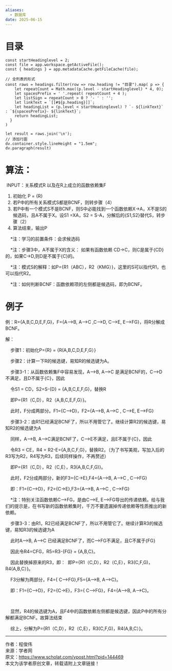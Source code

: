 ```yaml
---
aliases:
  - 数据库
date: 2025-06-15
---
```


# 目录

```dataviewjs
const startHeadinglevel = 2;
const file = app.workspace.getActiveFile();
const { headings } = app.metadataCache.getFileCache(file);
 
// 全列表的形式
const raws = headings.filter(row => row.heading != "目录").map( p => {
    let repeatCount = Math.max((p.level - startHeadinglevel) * 4, 0);
    let spacesPrefix = ' '.repeat( repeatCount + 4 );
    let listSign = repeatCount > 0 ? '- ' : '';
    let linkText = `[[#${p.heading}]]`;
    let headingList = (p.level < startHeadinglevel) ? `- ${linkText}` : `${spacesPrefix}- ${linkText}`;
    return headingList;
  }
)
 
let result = raws.join('\n');
// 添加行距
dv.container.style.lineHeight = "1.5em";
dv.paragraph(result)
```


# 算法：  

 INPUT：关系模式R 以及在R上成立的函数依赖集F  
 
1. 初始化 P = {R}  
2. 若P中的所有关系模式S都是BCNF，则转步骤（4）  
3. 若P中有一个模式S不是BCNF，则S中必能找到一个函数依赖X->A，X不是S的候选码，且A不属于X。设S1 =XA，S2 = S-A，分解后的{S1,S2}替代S，转步骤（2）  
4. 算法结束，输出P  

    *注：学习的前置条件：会求候选码  

    *注：步骤3中，A不属于X的含义： 如果有函数依赖 CD->C，则C是属于{CD}的，如果C->D,则D是不属于{C}的。  

    *注：模式S的解释：如P={R1（ABC），R2（KMG）}，这里的S可以指代R1，也可以指代R2。

    *注：如何判断BCNF：函数依赖项的左侧都是候选码，即为BCNF。  


# 例子  

例：R={A,B,C,D,E,F,G}，F={A—>B, A—>C ,C—>D, C—>E, E—>FG}，将R分解成BCNF。

解：

    步骤1：初始化P={R} = {R(A,B,C,D,E,F,G）}  

    步骤2：计算一下R的候选键，易知R的候选键为A。  

    步骤3-1：从函数依赖集F中容易发现，A—>B, A—>C 是满足BCNF的，C—>D不满足，且D不属于{C}，因此

    令S1 = CD，S2=S-{D} = {A,B,C,E,F,G}，替换R  

    即P={R1（C,D），R2（A,B,C,E,F,G）}。

    此时，F分成两部分。F1={C—>D}，F2={A—>B, A—>C , C—>E, E—>FG}

    步骤3-2：由R1已经满足BCNF了，所以不用管它了。继续计算R2的候选键，易知R2的候选键为A

    同样，A—>B, A—>C满足BCNF了，C—>E不满足，且E不属于{C}，因此

    令R3 = CE，R4 = R2-E={A,B,C,F,G}，替换R2。（为了书写美观，写加入后的R3写为R2，R4写为R3，后续同样操作，不再赘述）  

    即P={R1（C,D），R2（C,E），R3(A,B,C,F,G)}。

    此时，F2分成两部分，新的F3={C->E},F4={A—>B, A—>C , C—>FG}

    即：F1={C—>D}，F2={C->E},F3={A—>B, A—>C , C—>FG}

  

    *注：特别关注函数依赖C—>FG，是由C—>E, E—>FG导出的传递依赖。给与我们的提示是，在书写新的函数依赖集时，千万不要遗漏掉传递依赖等性质推出的新依赖。

  

    步骤3-3：由R1，R2已经满足BCNF了，所以不用管它了。继续计算R3的候选键，易知R3的候选键为A

    此时A—>B, A—>C 已经满足BCNF了，而C—>FG不满足，且C不属于{FG}

    因此令R4=CFG，R5=R3-{FG} = {A,B,C}。  

    因此替换掉原来的R3，即：  即P={R1（C,D），R2（C,E），R3(C,F,G)，R4(A,B,C）}。

    F3分解为两部分，F4={ C—>FG},F5={A—>B, A—>C}。

    即：F1={C—>D}，F2={C->E}，F3={ C—>FG}，F4={A—>B, A—>C}。

      

    显然，R4的候选键为A，且F4中的函数依赖左侧都是候选键，因此P中的所有分解都满足BCNF。故算法结束

    综上，分解为P={R1（C,D），R2（C,E），R3(C,F,G)，R4(A,B,C）}。

  
------------------------------------  
作者：程俊伟  
来源：学者网  
原文：https://www.scholat.com/vpost.html?pid=144469  
本文为该学者原创文章，转载请附上文章链接！

